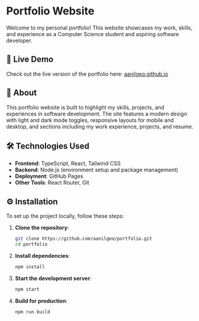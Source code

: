 # Portfolio Website

Welcome to my personal portfolio! This website showcases my work, skills, and experience as a Computer Science student and aspiring software developer.

## 🚀 Live Demo

Check out the live version of the portfolio here: [aanilgeo.github.io](https://aanilgeo.github.io)

## 📝 About

This portfolio website is built to highlight my skills, projects, and experiences in software development. The site features a modern design with light and dark mode toggles, responsive layouts for mobile and desktop, and sections including my work experience, projects, and resume.

## 🛠️ Technologies Used

- **Frontend**: TypeScript, React, Tailwind CSS
- **Backend**: Node.js (environment setup and package management)
- **Deployment**: GitHub Pages
- **Other Tools**: React Router, Git

## ⚙️ Installation

To set up the project locally, follow these steps:

1. **Clone the repository**:
   ```bash
   git clone https://github.com/aanilgeo/portfolio.git
   cd portfolio
   ```

2. **Install dependencies**:
   ```bash
   npm install
   ```

3. **Start the development server**:
   ```bash
   npm start
   ```

4. **Build for production**:
   ```bash
   npm run build
   ```
